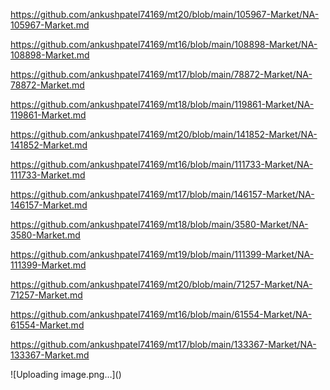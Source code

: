 <p><a href="https://github.com/ankushpatel74169/mt20/blob/main/105967-Market/NA-105967-Market.md">https://github.com/ankushpatel74169/mt20/blob/main/105967-Market/NA-105967-Market.md</a></p><p><a href="https://github.com/ankushpatel74169/mt16/blob/main/108898-Market/NA-108898-Market.md">https://github.com/ankushpatel74169/mt16/blob/main/108898-Market/NA-108898-Market.md</a></p><p><a href="https://github.com/ankushpatel74169/mt17/blob/main/78872-Market/NA-78872-Market.md">https://github.com/ankushpatel74169/mt17/blob/main/78872-Market/NA-78872-Market.md</a></p><p><a href="https://github.com/ankushpatel74169/mt18/blob/main/119861-Market/NA-119861-Market.md">https://github.com/ankushpatel74169/mt18/blob/main/119861-Market/NA-119861-Market.md</a></p><p><a href="https://github.com/ankushpatel74169/mt20/blob/main/141852-Market/NA-141852-Market.md">https://github.com/ankushpatel74169/mt20/blob/main/141852-Market/NA-141852-Market.md</a></p><p><a href="https://github.com/ankushpatel74169/mt16/blob/main/111733-Market/NA-111733-Market.md">https://github.com/ankushpatel74169/mt16/blob/main/111733-Market/NA-111733-Market.md</a></p><p><a href="https://github.com/ankushpatel74169/mt17/blob/main/146157-Market/NA-146157-Market.md">https://github.com/ankushpatel74169/mt17/blob/main/146157-Market/NA-146157-Market.md</a></p><p><a href="https://github.com/ankushpatel74169/mt18/blob/main/3580-Market/NA-3580-Market.md">https://github.com/ankushpatel74169/mt18/blob/main/3580-Market/NA-3580-Market.md</a></p><p><a href="https://github.com/ankushpatel74169/mt19/blob/main/111399-Market/NA-111399-Market.md">https://github.com/ankushpatel74169/mt19/blob/main/111399-Market/NA-111399-Market.md</a></p><p><a href="https://github.com/ankushpatel74169/mt20/blob/main/71257-Market/NA-71257-Market.md">https://github.com/ankushpatel74169/mt20/blob/main/71257-Market/NA-71257-Market.md</a></p><p><a href="https://github.com/ankushpatel74169/mt16/blob/main/61554-Market/NA-61554-Market.md">https://github.com/ankushpatel74169/mt16/blob/main/61554-Market/NA-61554-Market.md</a></p><p><a href="https://github.com/ankushpatel74169/mt17/blob/main/133367-Market/NA-133367-Market.md">https://github.com/ankushpatel74169/mt17/blob/main/133367-Market/NA-133367-Market.md</a></p>
![Uploading image.png…]()

